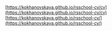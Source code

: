 [https://kokhanovskaya.github.io/rsschool-cv/cv](https://kokhanovskaya.github.io/rsschool-cv/cv)
[https://kokhanovskaya.github.io/rsschool-cv/](https://kokhanovskaya.github.io/rsschool-cv/)
